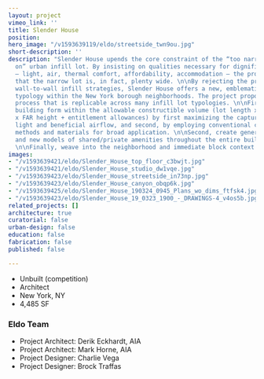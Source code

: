 ```yaml
---
layout: project
vimeo_link: ''
title: Slender House
position: 
hero_image: "/v1593639119/eldo/streetside_twn9ou.jpg"
short-description: ''
description: "Slender House upends the core constraint of the “too narrow to build
  on” urban infill lot. By insisting on qualities necessary for dignified dwellings
  – light, air, thermal comfort, affordability, accommodation – the project shows
  that the narrow lot is, in fact, plenty wide. \n\nBy rejecting the presumption of
  wall-to-wall infill strategies, Slender House offers a new, emblematic row house
  typology within the New York borough neighborhoods. The project proposes a three-step
  process that is replicable across many infill lot typologies. \n\nFirst, optimize
  building form within the allowable constructible volume (lot length x lot depth
  x FAR height + entitlement allowances) by first maximizing the capture of natural
  light and beneficial airflow, and second, by employing conventional construction
  methods and materials for broad application. \n\nSecond, create generous interiors
  and new models of shared/private amenities throughout the entire building and site.
  \n\nFinally, weave into the neighborhood and immediate block context."
images:
- "/v1593639421/eldo/Slender_House_top_floor_c3bwjt.jpg"
- "/v1593639421/eldo/Slender_House_studio_dw1vqe.jpg"
- "/v1593639423/eldo/Slender_House_streetside_in73np.jpg"
- "/v1593639423/eldo/Slender_House_canyon_obqp6k.jpg"
- "/v1593639425/eldo/Slender_House_190324_0945_Plans_wo_dims_ftfsk4.jpg"
- "/v1593639423/eldo/Slender_House_19_0323_1900_-_DRAWINGS-4_v4os5b.jpg"
related_projects: []
architecture: true
curatorial: false
urban-design: false
education: false
fabrication: false
published: false

---
```

* Unbuilt (competition)
* Architect
* New York, NY
* 4,485 SF

### Eldo Team

* Project Architect: Derik Eckhardt, AIA
* Project Architect: Mark Horne, AIA
* Project Designer: Charlie Vega
* Project Designer: Brock Traffas